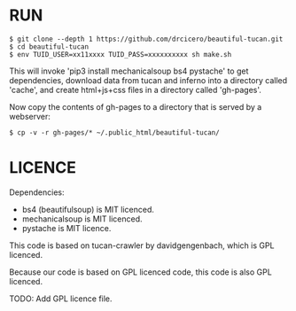 # RUN

~~~
$ git clone --depth 1 https://github.com/drcicero/beautiful-tucan.git
$ cd beautiful-tucan
$ env TUID_USER=xx11xxxx TUID_PASS=xxxxxxxxxx sh make.sh
~~~

This will invoke 'pip3 install mechanicalsoup bs4 pystache' to get dependencies,
download data from tucan and inferno into a directory called 'cache', and
create html+js+css files in a directory called 'gh-pages'.

Now copy the contents of gh-pages to a directory that is served by a webserver:
~~~
$ cp -v -r gh-pages/* ~/.public_html/beautiful-tucan/
~~~

# LICENCE

Dependencies:
* bs4 (beautifulsoup) is MIT licenced.
* mechanicalsoup is MIT licenced.
* pystache is MIT licence.

This code is based on tucan-crawler by davidgengenbach, which is GPL licenced.

Because our code is based on GPL licenced code, this code is also GPL licenced.

TODO: Add GPL licence file.
